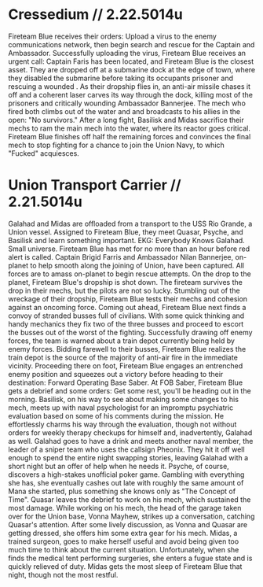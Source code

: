 # Cressedium // 2.22.5014u
Fireteam Blue receives their orders: Upload a virus to the enemy communications network, then begin search and rescue for the Captain and Ambassador. Successfully uploading the virus, Fireteam Blue receives an urgent call: Captain Faris has been located, and Fireteam Blue is the closest asset. They are dropped off at a submarine dock at the edge of town, where they disabled the submarine before taking its occupants prisoner and rescuing a wounded . As their dropship flies in, an anti-air missile chases it off and a coherent laser carves its way through the dock, killing most of the prisoners and critically wounding Ambassador Bannerjee. The mech who fired both climbs out of the water and and broadcasts to his allies in the open: "No survivors."
After a long fight, Basilisk and Midas sacrifice their mechs to ram the main mech into the water, where its reactor goes critical. Fireteam Blue finishes off half the remaining forces and convinces the final mech to stop fighting for a chance to join the Union Navy, to which "Fucked" acquiesces.

# Union Transport Carrier // 2.21.5014u
Galahad and Midas are offloaded from a transport to the USS Rio Grande, a Union vessel. Assigned to Fireteam Blue, they meet Quasar, Psyche, and Basilisk and learn something important. EKG: Everybody Knows Galahad. Small universe.
Fireteam Blue has met for no more than an hour before red alert is called. Captain Brigid Farris and Ambassador Nilan Bannerjee, on-planet to help smooth along the joining of Union, have been captured. All forces are to amass on-planet to begin rescue attempts.
On the drop to the planet, Fireteam Blue's dropship is shot down. The fireteam survives the drop in their mechs, but the pilots are not so lucky. Stumbling out of the wreckage of their dropship, Fireteam Blue tests their mechs and cohesion against an oncoming force.
Coming out ahead, Fireteam Blue next finds a convoy of stranded busses full of civilians. With some quick thinking and handy mechanics they fix two of the three busses and proceed to escort the busses out of the worst of the fighting. Successfully drawing off enemy forces, the team is warned about a train depot currently being held by enemy forces.
Bidding farewell to their busses, Fireteam Blue realizes the train depot is the source of the majority of anti-air fire in the immediate vicinity. Proceeding there on foot, Fireteam Blue engages an entrenched enemy position and squeezes out a victory before heading to their destination: Forward Operating Base Saber.
At FOB Saber, Fireteam Blue gets a debrief and some orders: Get some rest, you'll be heading out in the morning.
Basilisk, on his way to see about making some changes to his mech, meets up with naval psychologist for an impromptu psychiatric evaluation based on some of his comments during the mission. He effortlessly charms his way through the evaluation, though not without orders for weekly therapy checkups for himself and, inadvertently, Galahad as well.
Galahad goes to have a drink and meets another naval member, the leader of a sniper team who uses the callsign Pheonix. They hit it off well enough to spend the entire night swapping stories, leaving Galahad with a short night but an offer of help when he needs it.
Psyche, of course, discovers a high-stakes unofficial poker game. Gambling with everything she has, she eventually cashes out late with roughly the same amount of Mana she started, plus something she knows only as "The Concept of Time".
Quasar leaves the debrief to work on his mech, which sustained the most damage. While working on his mech, the head of the garage taken over for the Union base, Vonna Mayhew, strikes up a conversation, catching Quasar's attention. After some lively discussion, as Vonna and Quasar are getting dressed, she offers him some extra gear for his mech.
Midas, a trained surgeon, goes to make herself useful and avoid being given too much time to think about the current situation. Unfortunately, when she finds the medical tent performing surgeries, she enters a fugue state and is quickly relieved of duty. Midas gets the most sleep of Fireteam Blue that night, though not the most restful.